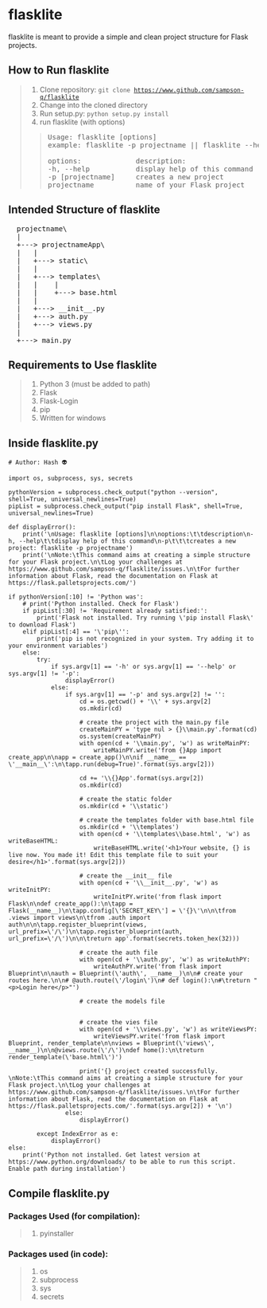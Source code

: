 # flasklite

flasklite is meant to provide a simple and clean project structure for Flask projects.

## How to Run flasklite
> 1. Clone repository: <code>git clone https://www.github.com/sampson-q/flasklite</code>
> 2. Change into the cloned directory
> 3. Run setup.py: <code>python setup.py install</code>
> 4. run flasklite (with options)<br>
>> <pre>
>> Usage: flasklite [options]
>> example: flasklite -p projectname || flasklite --help
>> 
>> options:             description:
>> -h, --help           display help of this command
>> -p [projectname]     creates a new project
>> projectname          name of your Flask project
>> </pre>

## Intended Structure of flasklite
<pre>
  projectname\
  |
  +---> projectnameApp\
  |   |
  |   +---> static\
  |   |
  |   +---> templates\
  |   |    |
  |   |    +---> base.html
  |   |
  |   +---> __init__.py
  |   +---> auth.py
  |   +---> views.py
  |
  +---> main.py
</pre>

## Requirements to Use flasklite
> 1. Python 3 (must be added to path)
> 2. Flask
> 3. Flask-Login
> 4. pip
> 5. Written for windows

## Inside flasklite.py
    # Author: Hash 👽

    import os, subprocess, sys, secrets

    pythonVersion = subprocess.check_output("python --version", shell=True, universal_newlines=True)
    pipList = subprocess.check_output("pip install Flask", shell=True, universal_newlines=True)

    def displayError():
        print('\nUsage: flasklite [options]\n\noptions:\t\tdescription\n-h, --help\t\tdisplay help of this command\n-p\t\t\tcreates a new project: flasklite -p projectname')
        print('\nNote:\tThis command aims at creating a simple structure for your Flask project.\n\tLog your challenges at https://www.github.com/sampson-q/flasklite/issues.\n\tFor further information about Flask, read the documentation on Flask at https://flask.palletsprojects.com/')

    if pythonVersion[:10] != 'Python was':
        # print('Python installed. Check for Flask')
        if pipList[:30] != 'Requirement already satisfied:':
            print('Flask not installed. Try running \'pip install Flask\' to download Flask')
        elif pipList[:4] == '\'pip\'':
            print('pip is not recognized in your system. Try adding it to your environment variables')
        else:
            try:
                if sys.argv[1] == '-h' or sys.argv[1] == '--help' or sys.argv[1] != '-p':
                    displayError()
                else:
                    if sys.argv[1] == '-p' and sys.argv[2] != '':
                        cd = os.getcwd() + '\\' + sys.argv[2]
                        os.mkdir(cd)

                        # create the project with the main.py file
                        createMainPY = 'type nul > {}\\main.py'.format(cd)
                        os.system(createMainPY)
                        with open(cd + '\\main.py', 'w') as writeMainPY:
                            writeMainPY.write('from {}App import create_app\n\napp = create_app()\n\nif __name__ == \'__main__\':\n\tapp.run(debug=True)'.format(sys.argv[2]))

                        cd += '\\{}App'.format(sys.argv[2])
                        os.mkdir(cd)

                        # create the static folder
                        os.mkdir(cd + '\\static')

                        # create the templates folder with base.html file
                        os.mkdir(cd + '\\templates')
                        with open(cd + '\\templates\\base.html', 'w') as writeBaseHTML:
                            writeBaseHTML.write('<h1>Your website, {} is live now. You made it! Edit this template file to suit your desire</h1>'.format(sys.argv[2]))

                        # create the __init__ file
                        with open(cd + '\\__init__.py', 'w') as writeInitPY:
                            writeInitPY.write('from flask import Flask\n\ndef create_app():\n\tapp = Flask(__name__)\n\tapp.config[\'SECRET_KEY\'] = \'{}\'\n\n\tfrom .views import views\n\tfrom .auth import auth\n\n\tapp.register_blueprint(views, url_prefix=\'/\')\n\tapp.register_blueprint(auth, url_prefix=\'/\')\n\n\treturn app'.format(secrets.token_hex(32)))

                        # create the auth file
                        with open(cd + '\\auth.py', 'w') as writeAuthPY:
                            writeAuthPY.write('from flask import Blueprint\n\nauth = Blueprint(\'auth\', __name__)\n\n# create your routes here.\n\n# @auth.route(\'/login\')\n# def login():\n#\treturn "<p>Login here</p>"')

                        # create the models file


                        # create the vies file
                        with open(cd + '\\views.py', 'w') as writeViewsPY:
                            writeViewsPY.write('from flask import Blueprint, render_template\n\nviews = Blueprint(\'views\', __name__)\n\n@views.route(\'/\')\ndef home():\n\treturn render_template(\'base.html\')')

                        print('{} project created successfully. \nNote:\tThis command aims at creating a simple structure for your Flask project.\n\tLog your challenges at https://www.github.com/sampson-q/flasklite/issues.\n\tFor further information about Flask, read the documentation on Flask at https://flask.palletsprojects.com/'.format(sys.argv[2]) + '\n')
                    else:
                        displayError()

            except IndexError as e:
                displayError()
    else:
        print('Python not installed. Get latest version at https://www.python.org/downloads/ to be able to run this script. Enable path during installation')

## Compile flasklite.py
### Packages Used (for compilation):
> 1. pyinstaller

### Packages used (in code):
> 1. os
> 2. subprocess
> 3. sys
> 4. secrets
